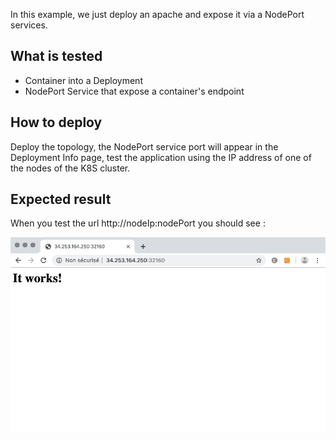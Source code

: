 In this example, we just deploy an apache and expose it via a NodePort services.

## What is tested

* Container into a Deployment
* NodePort Service that expose a container's endpoint

## How to deploy

Deploy the topology, the NodePort service port will appear in the Deployment Info page, test the application using the IP address of one of the nodes of the K8S cluster.

## Expected result

When you test the url http://nodeIp:nodePort you should see :

![It works!](images/itworks.png "It works!")
